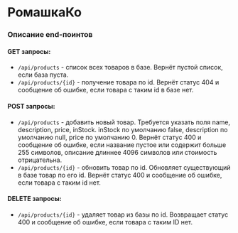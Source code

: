 # РомашкаКо

### Описание end-поинтов
#### GET запросы:

* `/api/products` - список всех товаров в базе. Вернёт пустой список, если база пуста.
* `/api/products/{id}` - получение товара по id. Вернёт статус 404 и сообщение об ошибке, если товара с таким id в 
базе нет.

#### POST запросы:

* `/api/products` - добавить новый товар. Требуется указать поля name, description, price, inStock. inStock по умолчанию
false, description по умолчанию null, price по умолчанию 0. Вернёт статус 400 и сообщение об ошибке, если название
пустое или содержит больше 255 символов, описание длиннее 4096 символов или стоимость отрицательна.
* `/api/products/{id}` - обновить товар по id. Обновляет существующий в базе товар по его id. Вернёт статус 400 и
сообщение об ошибке, если товара с таким id нет.

#### DELETE запросы:

* `/api/products/{id}` - удаляет товар из базы по id. Возвращает статус 400 и сообщение об ошибке, если товара с таким
ID нет.

